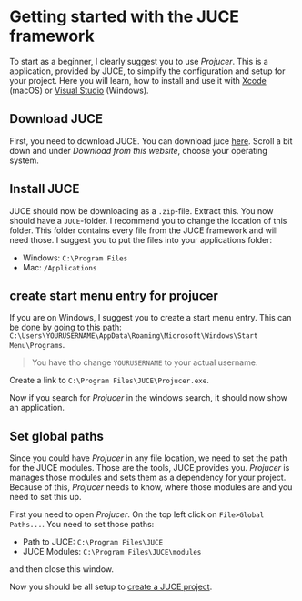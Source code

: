 # Getting started with the JUCE framework
To start as a beginner, I clearly suggest you to use *Projucer*. This is a application, provided by JUCE, to simplify the configuration and setup for your project. Here you will learn, how to install and use it with [Xcode](https://developer.apple.com/xcode/) (macOS) or [Visual Studio](https://visualstudio.microsoft.com/) (Windows).

## Download JUCE
First, you need to download JUCE. You can download juce [here](https://juce.com/download/). Scroll a bit down and under *Download from this website*, choose your operating system.

## Install JUCE
JUCE should now be downloading as a `.zip`-file. Extract this. You now should have a `JUCE`-folder. I recommend you to change the location of this folder. This folder contains every file from the JUCE framework and will need those. I suggest you to put the files into your applications folder:

- Windows: `C:\Program Files`
- Mac: `/Applications`

## create start menu entry for projucer
If you are on Windows, I suggest you to create a start menu entry. This can be done by going to this path: `C:\Users\YOURUSERNAME\AppData\Roaming\Microsoft\Windows\Start Menu\Programs`.

>You have tho change `YOURUSERNAME` to your actual username.

Create a link to `C:\Program Files\JUCE\Projucer.exe`.

Now if you search for *Projucer* in the windows search, it should now show an application.

## Set global paths
Since you could have *Projucer* in any file location, we need to set the path for the JUCE modules. Those are the tools, JUCE provides you. *Projucer* is manages those modules and sets them as a dependency for your project. Because of this, *Projucer* needs to know, where those modules are and you need to set this up.

First you need to open *Projucer*. On the top left click on `File>Global Paths...`. You need to set those paths:

- Path to JUCE: `C:\Program Files\JUCE`
- JUCE Modules: `C:\Program Files\JUCE\modules`

and then close this window.


Now you should be all setup to [create a JUCE project](/tutorials/create_a_juce_project).